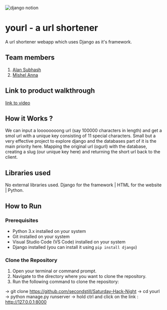 
![django notion](https://github.com/TH-Activities/saturday-hack-night-template/assets/117498997/2db31367-8f96-4e88-8a8d-a1a75936204d)




# yourl - a url shortener
A url shortener webapp which uses Django as it's framework.
## Team members
1. [Alan Subhash](https://github.com/ALAN20SIG)
2. [Mishel Anna](https://github.com/MishelAnna)
## Link to product walkthrough
[link to video](https://github.com/secondstill/Saturday-Hack-Night/assets/140569320/b12373ad-a658-4131-a0e2-ec1b9972cfe6)
## How it Works ?
We can input a loooooooong url (say 100000 characters in length) and get a smol url with a unique key consisting of 11 special characters. Small but a very effective project to explore django and the databases part of it is the main priority here. Mapping the original url (ogurl) with the database, creating a slug (our unique key here) and returning the short url back to the client.
## Libraries used
No external libraries used. Django for the framework | HTML for the website | Python.
## How to Run

### Prerequisites
- Python 3.x installed on your system
- Git installed on your system
- Visual Studio Code (VS Code) installed on your system
- Django installed (you can install it using `pip install django`)

### Clone the Repository
1. Open your terminal or command prompt.
2. Navigate to the directory where you want to clone the repository.
3. Run the following command to clone the repository:

-> git clone https://github.com/secondstill/Saturday-Hack-Night 
-> cd yourl
-> python manage.py runserver
-> hold ctrl and click on the link : http://127.0.0.1:8000
